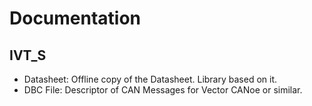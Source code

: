 # Documentation

## IVT_S
- Datasheet: Offline copy of the Datasheet. Library based on it.
- DBC File: Descriptor of CAN Messages for Vector CANoe or similar.
